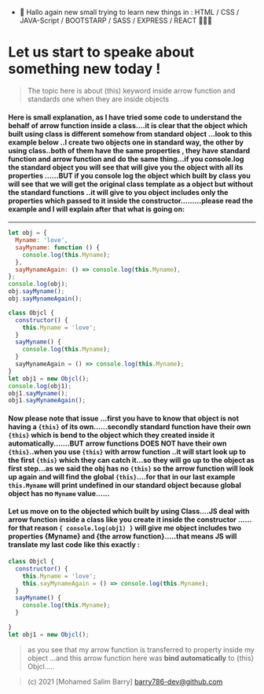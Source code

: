 - 🧠 Hallo again new small trying to learn new things in : HTML / CSS / JAVA-Script / BOOTSTARP / SASS / EXPRESS / REACT 👨🏼‍🎓

# Let us start to speake about something new today !

> The topic here is about (this) keyword inside arrow function and standards one when they are inside objects

#### Here is small explanation, as I have tried some code  to understand the behalf of arrow function inside a class....it is clear that the object which built using class is different somehow from standard object ...look to this example below ..I create two objects one in standard way, the other by using class..both of them have the same properties , they have standard function and arrow function and do the same thing...if you console.log the standard object you will see that will give you the object with all its properties ......BUT if you console log the object which built by class you will see that we will get the original class template as a object but without the standard functions ..it will give to you object includes only the properties which passed to it inside the constructor.........please read the example and I will explain after that what is going on:

---


``` javascript
let obj = {
  Myname: 'love',
  sayMyname: function () {
    console.log(this.Myname);
  },
  sayMynameAgain: () => console.log(this.Myname),
};
console.log(obj);
obj.sayMyname();
obj.sayMynameAgain();
```

``` javascript
class Objcl {
  constructor() {
    this.Myname = 'love';
  }
  sayMyname() {
    console.log(this.Myname);
  }
  sayMynameAgain = () => console.log(this.Myname);
}
let obj1 = new Objcl();
console.log(obj1);
obj1.sayMyname();
obj1.sayMynameAgain();
```
#### Now please note that issue ...first you have to know that object is not having a ```{this}``` of its own......secondly standard function have their own ```{this}``` which is bend to the object which they created inside it automatically.......BUT arrow functions DOES NOT have their own ```{this}```..when you use ```{this}``` with arrow function ..it will start look up to the first ```{this}``` which they can catch it...so they will go up to the object as first step...as we said the obj has no ```{this}``` so the arrow function will look up again and will find the global ```{this}```....for that in our last example ```this.Myname``` will print undefined in our standard object because global object has no ```Myname``` value......

#### Let us move on to the objected which built by using Class....JS deal with arrow function inside a class like you create it inside the constructor ...... for that reason ```{ console.log(obj1) }``` will give me object includes two properties {Myname} and {the arrow function}.....that means JS will translate my last code like this exactly :
```javascript
class Objcl {
  constructor() {
    this.Myname = 'love';
    this.sayMynameAgain = () => console.log(this.Myname);
  }
  sayMyname() {
    console.log(this.Myname);
  }
 
}
let obj1 = new Objcl();
```
> as you see that my arrow function is transferred to property inside my object ...and this arrow function here was **bind automatically** to {this} Objcl.....

> (c) 2021 [Mohamed Salim Barry] barry786-dev@github.com